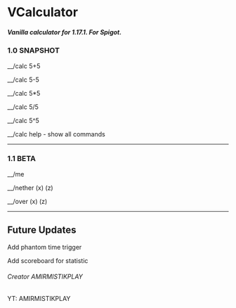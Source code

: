 # VCalculator
##### Vanilla calculator for 1.17.1. For Spigot.

### 1.0 SNAPSHOT

__/calc 5+5

__/calc 5-5

__/calc 5*5

__/calc 5/5

__/calc 5^5

__/calc help - show all commands

____

### 1.1 BETA

__/me

__/nether (x) (z)

__/over (x) (z)


____

## Future Updates
Add phantom time trigger

Add scoreboard for statistic

###### Creator AMIRMISTIKPLAY
YT: AMIRMISTIKPLAY
